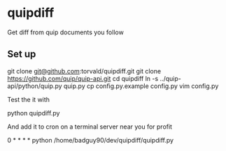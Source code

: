 # quipdiff

 Get diff from quip documents you follow 

## Set up

  git clone git@github.com:torvald/quipdiff.git
  git clone https://github.com/quip/quip-api.git
  cd quipdiff
  ln -s ../quip-api/python/quip.py quip.py
  cp config.py.example config.py 
  vim config.py

Test the it with

  python quipdiff.py

And add it to cron on a terminal server near you for profit

  0 * * * * python /home/badguy90/dev/quipdiff/quipdiff.py
